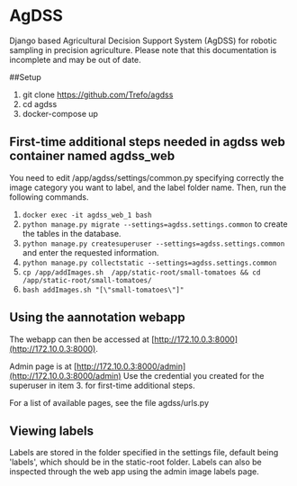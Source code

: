 # AgDSS
  Django based Agricultural Decision Support System (AgDSS) for robotic sampling in precision agriculture.
  Please note that this documentation is incomplete and may be out of date.


##Setup
1. git clone https://github.com/Trefo/agdss
2. cd agdss
3. docker-compose up  

## First-time additional steps needed in agdss web container named agdss_web 
You need to edit /app/agdss/settings/common.py specifying correctly the image category you want to label, and the label folder name. Then, run the following commands. 
1. ```docker exec -it agdss_web_1 bash```
2. ```python manage.py migrate --settings=agdss.settings.common``` to create the tables in the database.
3. ```python manage.py createsuperuser --settings=agdss.settings.common``` and enter the requested information.
4. ```python manage.py collectstatic --settings=agdss.settings.common ```
5. ```cp /app/addImages.sh  /app/static-root/small-tomatoes && cd /app/static-root/small-tomatoes/```
6. ```bash addImages.sh "[\"small-tomatoes\"]" ```

## Using the aannotation webapp 
The webapp can then be accessed at [http://172.10.0.3:8000](http://172.10.0.3:8000). 

Admin page is at [http://172.10.0.3:8000/admin](http://172.10.0.3:8000/admin)
Use the credential you created for the superuser in item 3. for first-time additional steps.  

For a list of available pages, see the file agdss/urls.py

## Viewing labels 
Labels are stored in the folder specified in the settings file, default being 'labels', which should be in the static-root folder. Labels can also be inspected through the web app using the admin image labels page. 
